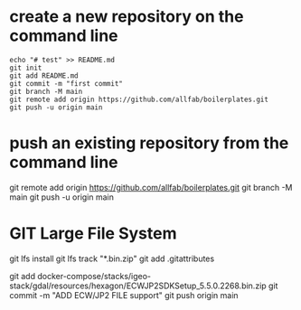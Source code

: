 # create a new repository on the command line
```
echo "# test" >> README.md
git init
git add README.md
git commit -m "first commit"
git branch -M main
git remote add origin https://github.com/allfab/boilerplates.git
git push -u origin main
```

# push an existing repository from the command line
git remote add origin https://github.com/allfab/boilerplates.git
git branch -M main
git push -u origin main


# GIT Large File System
git lfs install
git lfs track "*.bin.zip"
git add .gitattributes

git add docker-compose/stacks/igeo-stack/gdal/resources/hexagon/ECWJP2SDKSetup_5.5.0.2268.bin.zip
git commit -m "ADD ECW/JP2 FILE support"
git push origin main